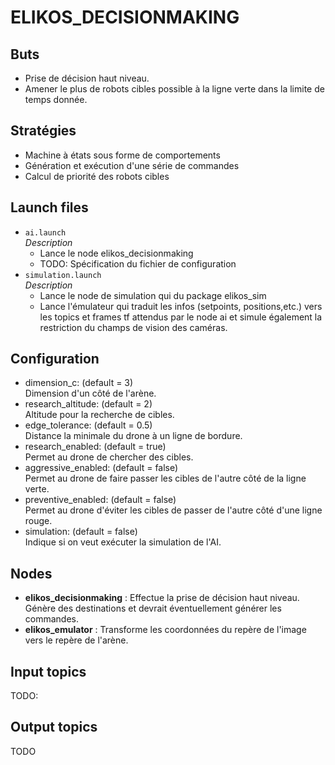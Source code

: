# ELIKOS_DECISIONMAKING  
## Buts  
* Prise de décision haut niveau.  
* Amener le plus de robots cibles possible à la ligne verte dans la limite de temps donnée.  

## Stratégies  
* Machine à états sous forme de comportements 
* Génération et exécution d'une série de commandes 
* Calcul de priorité des robots cibles

## Launch files  
* `ai.launch`  
*Description*  
    *  Lance le node elikos_decisionmaking 
    *  TODO: Spécification du fichier de configuration 
* `simulation.launch`   
*Description*   
    * Lance le node de simulation qui du package elikos_sim
    * Lance l'émulateur qui traduit les infos (setpoints, positions,etc.) vers les topics et frames tf attendus par le 
      node ai et simule également la restriction du champs de vision des caméras.
    
## Configuration   
* dimension_c: (default = 3)  
    Dimension d'un côté de l'arène.
* research_altitude: (default = 2)  
    Altitude pour la recherche de cibles.
* edge_tolerance: (default = 0.5)  
    Distance la minimale du drone à un ligne de bordure.
* research_enabled: (default = true)  
    Permet au drone de chercher des cibles.
* aggressive_enabled: (default = false)  
    Permet au drone de faire passer les cibles de l'autre côté de la ligne verte.
* preventive_enabled: (default = false)  
    Permet au drone d'éviter les cibles de passer de l'autre côté d'une ligne rouge.
* simulation: (default = false)  
    Indique si on veut exécuter la simulation de l'AI.

## Nodes  
* **elikos_decisionmaking** : Effectue la prise de décision haut niveau. Génère des destinations et devrait 
                 éventuellement générer les commandes.  
* **elikos_emulator** : Transforme les coordonnées du repère de l'image vers le repère de l'arène.  

## Input topics  
TODO: 

## Output topics  
TODO  
